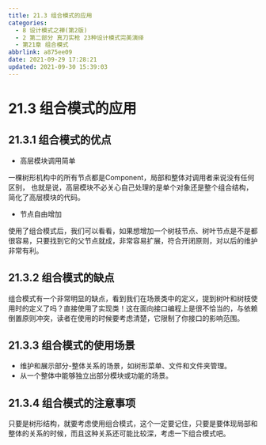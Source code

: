 ```yaml
---
title: 21.3 组合模式的应用
categories:
  - 8 设计模式之禅(第2版)
  - 2 第二部分 真刀实枪 23种设计模式完美演绎
  - 第21章 组合模式
abbrlink: a875ee09
date: 2021-09-29 17:28:21
updated: 2021-09-30 15:39:03
---
```

# 21.3 组合模式的应用
## 21.3.1 组合模式的优点
- 高层模块调用简单

一棵树形机构中的所有节点都是Component，局部和整体对调用者来说没有任何区别， 也就是说，高层模块不必关心自己处理的是单个对象还是整个组合结构，简化了高层模块的代码。

- 节点自由增加

使用了组合模式后，我们可以看看，如果想增加一个树枝节点、树叶节点是不是都很容易，只要找到它的父节点就成，非常容易扩展，符合开闭原则，对以后的维护非常有利。

## 21.3.2 组合模式的缺点
组合模式有一个非常明显的缺点，看到我们在场景类中的定义，提到树叶和树枝使用时的定义了吗？直接使用了实现类！这在面向接口编程上是很不恰当的，与依赖倒置原则冲突，读者在使用的时候要考虑清楚，它限制了你接口的影响范围。

## 21.3.3 组合模式的使用场景
- 维护和展示部分-整体关系的场景，如树形菜单、文件和文件夹管理。
- 从一个整体中能够独立出部分模块或功能的场景。

## 21.3.4 组合模式的注意事项
只要是树形结构，就要考虑使用组合模式，这个一定要记住，只要是要体现局部和整体的关系的时候，而且这种关系还可能比较深，考虑一下组合模式吧。

